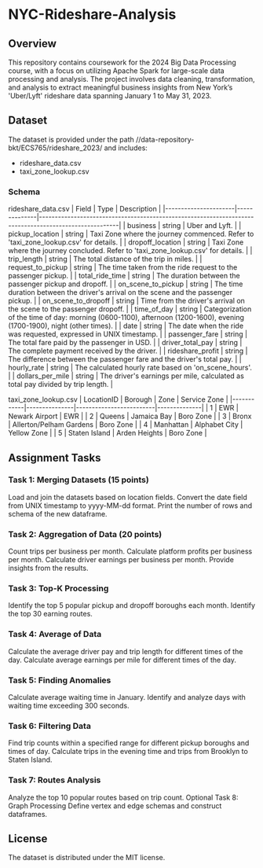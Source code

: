 # NYC-Rideshare-Analysis
## Overview
This repository contains coursework for the 2024 Big Data Processing course, with a focus on utilizing Apache Spark for large-scale data processing and analysis. The project involves data cleaning, transformation, and analysis to extract meaningful business insights from New York’s 'Uber/Lyft' rideshare data spanning January 1 to May 31, 2023.

## Dataset
The dataset is provided under the path //data-repository-bkt/ECS765/rideshare_2023/ and includes:

- rideshare_data.csv
- taxi_zone_lookup.csv

### Schema
rideshare_data.csv
| Field                | Type         | Description                                                                                           |
|----------------------|--------------|-------------------------------------------------------------------------------------------------------|
| business             | string       | Uber and Lyft.                                                                                        |
| pickup_location      | string       | Taxi Zone where the journey commenced. Refer to 'taxi_zone_lookup.csv' for details.                   |
| dropoff_location     | string       | Taxi Zone where the journey concluded. Refer to 'taxi_zone_lookup.csv' for details.                   |
| trip_length          | string       | The total distance of the trip in miles.                                                              |
| request_to_pickup    | string       | The time taken from the ride request to the passenger pickup.                                         |
| total_ride_time      | string       | The duration between the passenger pickup and dropoff.                                                |
| on_scene_to_pickup   | string       | The time duration between the driver's arrival on the scene and the passenger pickup.                 |
| on_scene_to_dropoff  | string       | Time from the driver's arrival on the scene to the passenger dropoff.                                 |
| time_of_day          | string       | Categorization of the time of day: morning (0600-1100), afternoon (1200-1600), evening (1700-1900), night (other times). |
| date                 | string       | The date when the ride was requested, expressed in UNIX timestamp.                                    |
| passenger_fare       | string       | The total fare paid by the passenger in USD.                                                          |
| driver_total_pay     | string       | The complete payment received by the driver.                                                          |
| rideshare_profit     | string       | The difference between the passenger fare and the driver's total pay.                                 |
| hourly_rate          | string       | The calculated hourly rate based on 'on_scene_hours'.                                                 |
| dollars_per_mile     | string       | The driver's earnings per mile, calculated as total pay divided by trip length.                       |

taxi_zone_lookup.csv
| LocationID | Borough       | Zone                    | Service Zone |
|------------|---------------|-------------------------|--------------|
| 1          | EWR           | Newark Airport          | EWR          |
| 2          | Queens        | Jamaica Bay             | Boro Zone    |
| 3          | Bronx         | Allerton/Pelham Gardens | Boro Zone    |
| 4          | Manhattan     | Alphabet City           | Yellow Zone  |
| 5          | Staten Island | Arden Heights           | Boro Zone    |

## Assignment Tasks
### Task 1: Merging Datasets (15 points)
Load and join the datasets based on location fields.
Convert the date field from UNIX timestamp to yyyy-MM-dd format.
Print the number of rows and schema of the new dataframe.
### Task 2: Aggregation of Data (20 points)
Count trips per business per month.
Calculate platform profits per business per month.
Calculate driver earnings per business per month.
Provide insights from the results.
### Task 3: Top-K Processing
Identify the top 5 popular pickup and dropoff boroughs each month.
Identify the top 30 earning routes.
### Task 4: Average of Data
Calculate the average driver pay and trip length for different times of the day.
Calculate average earnings per mile for different times of the day.
### Task 5: Finding Anomalies
Calculate average waiting time in January.
Identify and analyze days with waiting time exceeding 300 seconds.
### Task 6: Filtering Data
Find trip counts within a specified range for different pickup boroughs and times of day.
Calculate trips in the evening time and trips from Brooklyn to Staten Island.
### Task 7: Routes Analysis
Analyze the top 10 popular routes based on trip count.
Optional Task 8: Graph Processing
Define vertex and edge schemas and construct dataframes.

## License
The dataset is distributed under the MIT license.
